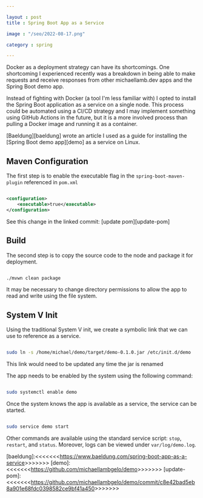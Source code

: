 ```yaml
---

layout : post
title : Spring Boot App as a Service

image : "/seo/2022-08-17.png"

category : spring

---
```


Docker as a deployment strategy can have its shortcomings. One shortcoming I experienced recently was a breakdown in being able to make requests and receive responses from other michaellamb.dev apps and the Spring Boot demo app.

Instead of fighting with Docker (a tool I'm less familiar with) I opted to install the Spring Boot application as a service on a single node. This process could be automated using a CI/CD strategy and I may implement something using GitHub Actions in the future, but it is a more involved process than pulling a Docker image and running it as a container.

[Baeldung][baeldung] wrote an article I used as a guide for installing the [Spring Boot demo app][demo] as a service on Linux.

## Maven Configuration

The first step is to enable the executable flag in the `spring-boot-maven-plugin` referenced in `pom.xml`

```xml

<configuration>
    <executable>true</executable>
</configuration>

```

See this change in the linked commit: [update pom][update-pom]

## Build

The second step is to copy the source code to the node and package it for deployment.

```bash

./mvwn clean package

```

It may be necessary to change directory permissions to allow the app to read and write using the file system.

## System V Init

Using the traditional System V init, we create a symbolic link that we can use to reference as a service.

```bash

sudo ln -s /home/michael/demo/target/demo-0.1.0.jar /etc/init.d/demo

```

This link would need to be updated any time the jar is renamed

The app needs to be enabled by the system using the following command:

```bash

sudo systemctl enable demo

```

Once the system knows the app is available as a service, the service can be started.

```bash

sudo service demo start

```

Other commands are available using the standard service script: `stop`, `restart`, and `status`. Moreover, logs can be viewed under `var/log/demo.log`.

[baeldung]:<<<<<<<<https://www.baeldung.com/spring-boot-app-as-a-service>>>>>>>>
[demo]:<<<<<<<<https://github.com/michaellambgelo/demo>>>>>>>>
[update-pom]:<<<<<<<<https://github.com/michaellambgelo/demo/commit/c8e42bad5eb8a901e68fdc0398582ce9bf41a450>>>>>>>>
